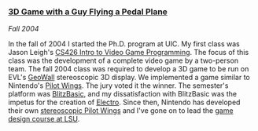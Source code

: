 ### [3D Game with a Guy Flying a Pedal Plane][aw]

*Fall 2004*

In the fall of 2004 I started the Ph.D. program at UIC. My first class was Jason Leigh's [CS426 Intro to Video Game Programming][cs426]. The focus of this class was the development of a complete video game by a two-person team. The fall 2004 class was required to develop a 3D game to be run on EVL's [GeoWall][] stereoscopic 3D display. We implemented a game similar to Nintendo's [Pilot Wings][pilotwings]. The jury voted it the winner. The semester's platform was [BlitzBasic][], and my dissatisfaction with BlitzBasic was the impetus for the creation of [Electro][]. Since then, Nintendo has developed their own [stereoscopic Pilot Wings][resort] and I've gone on to lead the [game design course at LSU][csc4263].

[aw]:         http://www.evl.uic.edu/spiff/class/cs426/projects/fall2004/applied/index.html
[cs426]:      http://www.evl.uic.edu/spiff/class/cs426
[geowall]:    http://geowall.geo.lsa.umich.edu/home.html
[pilotwings]: http://en.wikipedia.org/wiki/Pilotwings_64
[blitzbasic]: http://www.blitzbasic.com
[electro]:    applications.html#electro
[resort]:     http://en.wikipedia.org/wiki/Pilotwings_Resort
[csc4263]:    courses.html#csc4263